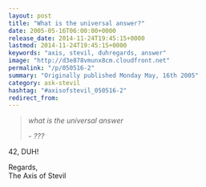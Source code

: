 ```yaml
---
layout: post
title: "What is the universal answer?"
date: 2005-05-16T06:00:00+0000
release_date: 2014-11-24T19:45:15+0000
lastmod: 2014-11-24T19:45:15+0000
keywords: "axis, stevil, duhregards, answer"
image: "http://d3e878vmunx8cm.cloudfront.net"
permalink: "/p/050516-2"
summary: "Originally published Monday May, 16th 2005"
category: ask-stevil
hashtag: "#axisofstevil_050516-2"
redirect_from:
---
```


> *what is the universal answer*
> 
> *\- ???*

42, DUH!

Regards,  
The Axis of Stevil

